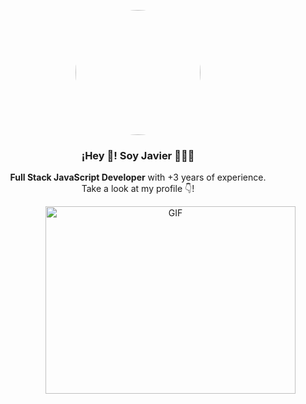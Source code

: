 <p align="center" width="300">
   <img align="center" width="200" style="border-radius: 50%" src="https://avatars.githubusercontent.com/u/85876035?v=4">
   </img>
   <h3 align="center">¡Hey 👋! Soy Javier 👨🏻‍💻</h3>
</p>

<p align="center"><strong>Full Stack JavaScript Developer</strong> with +3 years of experience.<br />Take a look at my profile 👇!</p>

<a target="_blank" align="center">
  <img align="right" top="500" height="300" width="400" alt="GIF" src="https://media.giphy.com/media/SWoSkN6DxTszqIKEqv/giphy.gif">
</a>

